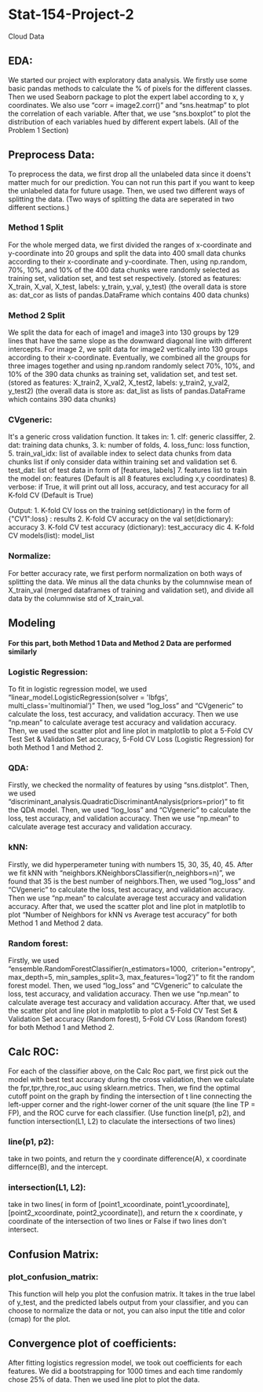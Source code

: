 # Stat-154-Project-2
Cloud Data
## EDA:
We started our project with exploratory data analysis. We firstly use some basic pandas methods to calculate the % of pixels for the different classes. Then we used Seaborn package to plot the expert label according to x, y coordinates. We also use “corr = image2.corr()” and “sns.heatmap” to plot the correlation of each variable. After that, we use “sns.boxplot” to plot the distribution of each variables hued by different expert labels. (All of the Problem 1 Section)
## Preprocess Data: 
To preprocess the data, we first drop all the unlabeled data since it doens't matter much for our prediction. You can not run this part if you want to keep the unlabeled data for future usage. 
Then, we used two different ways of splitting the data. (Two ways of splitting the data are seperated in two different sections.)
### Method 1 Split
For the whole merged data, we first divided the ranges of x-coordinate and y-coordinate into 20 groups and split the data into 400 small data chunks according to their x-coordinate and y-coordinate. Then, using np.random, 70%, 10%, and 10% of the 400 data chunks were randomly selected as training set, validation set, and test set respectively.
(stored as features: X_train, X_val, X_test, labels: y_train, y_val, y_test)
(the overall data is store as: dat_cor as lists of pandas.DataFrame which contains 400 data chunks)
### Method 2 Split
We split the data for each of image1 and image3 into 130 groups by 129 lines that have the same slope as the downward diagonal line with different intercepts. For image 2, we split data for image2 vertically into 130 groups according to their x-coordinate. Eventually, we combined all the groups for three images together and using np.random randomly select 70%, 10%, and 10% of the 390 data chunks as training set, validation set, and test set.
(stored as features: X_train2, X_val2, X_test2, labels: y_train2, y_val2, y_test2)
(the overall data is store as: dat_list as lists of pandas.DataFrame which contains 390 data chunks)

### CVgeneric: 
It's a generic cross validation function. It takes in:
     1. clf: generic classiffer,
     2. dat: training data chunks, 
     3. k: number of folds, 
     4. loss_func: loss function,
     5. train_val_idx: list of available index to select data chunks 
          from data chunks list if only consider data within training 
          set and validation set
     6. test_dat: list of test data in form of [features, labels]
     7. features list to train the model on: features (Default is all 8 features
          excluding x,y coordinates)
     8. verbose: if True, it will print out all loss, accuracy, and 
         test accuracy for all K-fold CV (Default is True)
         
   Output:
     1. K-fold CV loss on the training set(dictionary) in the form of 
          {"CV1":loss} : results
     2. K-fold CV accuracy on the val set(dictionary): accuracy
     3. K-fold CV test accuracy (dictionary): test_accuracy dic
     4. K-fold CV models(list): model_list 
     
### Normalize:
For better accuracy rate, we first perform normalization on both ways of splitting the data. We minus all the data chunks by the columnwise mean of X_train_val (merged dataframes of training and validation set), and divide all data by the columnwise std of X_train_val.

## Modeling
#### For this part, both Method 1 Data and Method 2 Data are performed similarly
### Logistic Regression: 
To fit in logistic regression model, we used “linear_model.LogisticRegression(solver = 'lbfgs', multi_class='multinomial’)” Then, we used “log_loss” and “CVgeneric” to calculate the loss, test accuracy, and validation accuracy. Then we use “np.mean” to calculate average test accuracy and validation accuracy. Then, we used the scatter plot and line plot in matplotlib to plot a 5-Fold CV Test Set & Validation Set accuracy, 5-Fold CV Loss (Logistic Regression) for both Method 1 and Method 2.
### QDA:
Firstly, we checked the normality of features by using “sns.distplot”. Then, we used “discriminant_analysis.QuadraticDiscriminantAnalysis(priors=prior)” to fit the QDA model. Then, we used “log_loss” and “CVgeneric” to calculate the loss, test accuracy, and validation accuracy. Then we use “np.mean” to calculate average test accuracy and validation accuracy.
### kNN:
Firstly, we did hyperperameter tuning with numbers 15, 30, 35, 40, 45. After we fit kNN with “neighbors.KNeighborsClassifier(n_neighbors=n)”, we found that 35 is the best number of neighbors.Then, we used “log_loss” and “CVgeneric” to calculate the loss, test accuracy, and validation accuracy. Then we use “np.mean” to calculate average test accuracy and validation accuracy. After that, we used the scatter plot and line plot in matplotlib to plot “Number of Neighbors for kNN vs Average test accuracy” for both Method 1 and Method 2 data.
### Random forest:
Firstly, we used “ensemble.RandomForestClassifier(n_estimators=1000,  criterion="entropy", max_depth=5, min_samples_split=3, max_features='log2’)” to fit the random forest model. Then, we used “log_loss” and “CVgeneric” to calculate the loss, test accuracy, and validation accuracy. Then we use “np.mean” to calculate average test accuracy and validation accuracy. After that, we used the scatter plot and line plot in matplotlib to plot a 5-Fold CV Test Set & Validation Set accuracy (Random forest), 5-Fold CV Loss (Random forest) for both Method 1 and Method 2.

## Calc ROC: 
For each of the classifier above, on the Calc Roc part, we first pick out the model with best test accuracy during the cross validation, then we calculate the fpr,tpr,thre,roc_auc using sklearn.metrics. Then, we find the optimal cutoff point on the graph by finding the intersection of t line connecting the left-upper corner and the right-lower corner of the unit square (the line TP = FP), and the ROC curve for each classifier. (Use function line(p1, p2), and function intersection(L1, L2) to claculate the intersections of two lines)
### line(p1, p2): 
take in two points, and return the y coordinate difference(A), x coordinate differnce(B), and the intercept.
### intersection(L1, L2): 
take in two lines( in form of [point1_xcoordinate, point1_ycoordinate], [point2_xcoordinate, point2_ycoordinate]), and return the x coordinate, y coordinate of the intersection of two lines or False if two lines don't intersect.
## Confusion Matrix:
### plot_confusion_matrix:
This function will help you plot the confusion matrix. It takes in the true label of y_test, and the predicted labels output from your classifier, and you can choose to normalize the data or not, you can also input the title and color (cmap) for the plot.  

## Convergence plot of coefficients:
After fitting logistics regression model, we took out coefficients for each features. We did a bootstrapping for 1000 times and each time randomly chose 25% of data. Then we used line plot to plot the data.
